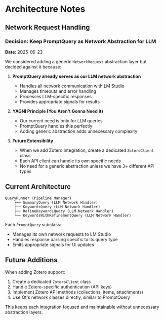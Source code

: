 # Architecture Notes

## Network Request Handling

### Decision: Keep PromptQuery as Network Abstraction for LLM
**Date**: 2025-09-23

We considered adding a generic `NetworkRequest` abstraction layer but decided against it because:

1. **PromptQuery already serves as our LLM network abstraction**
   - Handles all network communication with LM Studio
   - Manages timeouts and error handling
   - Processes LLM-specific responses
   - Provides appropriate signals for results

2. **YAGNI Principle (You Aren't Gonna Need It)**
   - Our current need is only for LLM queries
   - PromptQuery handles this perfectly
   - Adding generic abstraction adds unnecessary complexity

3. **Future Extensibility**
   - When we add Zotero integration, create a dedicated `ZoteroClient` class
   - Each API client can handle its own specific needs
   - No need for a generic abstraction unless we have 3+ different API types

## Current Architecture

```
QueryRunner (Pipeline Manager)
    ├── SummaryQuery (LLM Network Handler)
    ├── KeywordsQuery (LLM Network Handler)
    ├── RefineKeywordsQuery (LLM Network Handler)
    └── KeywordsWithRefinementQuery (LLM Network Handler)
```

Each `PromptQuery` subclass:
- Manages its own network requests to LM Studio
- Handles response parsing specific to its query type
- Emits appropriate signals for UI updates

## Future Additions

When adding Zotero support:
1. Create a dedicated `ZoteroClient` class
2. Handle Zotero-specific authentication (API keys)
3. Implement Zotero API methods (collections, items, attachments)
4. Use Qt's network classes directly, similar to PromptQuery

This keeps each integration focused and maintainable without unnecessary abstraction layers.